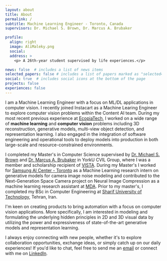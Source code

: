 ```yaml
---
layout: about
title: About
permalink: /
subtitle: Machine Learning Engineer - Toronto, Canada 
supervisors: Dr. Michael S. Brown, Dr. Marcus A. Brubaker

profile:
  align: right
  image: AliMaleky.png
  social:
  address: >
    <p> A 26th-year student supervised by life experiences.</p>

news: false  # includes a list of news items
selected_papers: false # includes a list of papers marked as "selected={true}"
social: true  # includes social icons at the bottom of the page
projects: false
experiences: false
---
```


I am a Machine Learning Engineer with a focus on ML/DL applications in computer vision. I recently joined Instacart as a Machine Learing Engineer to explore computer vision problems within the Content AI team. During my most recent previous experience at [EcopiaTech](https://www.ecopiatech.com/), I worked on a wide range of **machine learning** and **computer vision** problems including 3D reconstruction, generative models, multi-view object detection, and representation learning. I also engaged in the integration of software engineering and operational tools to deploy models into production in both large-scale and resource-constrained environments.

I completed my Master's in Computer Science supervised by [Dr. Michael S. Brown](http://www.cse.yorku.ca/~mbrown/) and [Dr. Marcus A. Brubaker](https://mbrubake.github.io/) in YorkU CVIL Group, where I was a member and scholarship recipient of [VISTA](https://vista.info.yorku.ca/). During my Master's I worked for [Samsung AI Center - Toronto](https://research.samsung.com/aicenter_toronto) as a Machine Learning research intern on generative models for camera image noise modeling and contributed to the Next-Generation Space Camera project on Neural Image Compression as a machine learning research assistant at [MDA](https://mda.space/en/). Prior to my master's, I completed my BSc in Computer Engineering at [Sharif University of Technology](https://en.sharif.edu/), Tehran, Iran.

I'm keen on creating products to bring automation with a focus on computer vision applications. More specifically, I am interested in modeling and formulating the underlying hidden principles in 2D and 3D visual data by utilizing the power and expressiveness of state-of-the-art generative models and representation learning. 

I always enjoy connecting with new people, whether it's to explore collaboration opportunities, exchange ideas, or simply catch up on our daily experiences! If you'd like to chat, feel free to send me an [email](mailto:ali.maleky7997@gmail.com) or connect with me on [LinkedIn](https://www.linkedin.com/in/alimaleky/).
